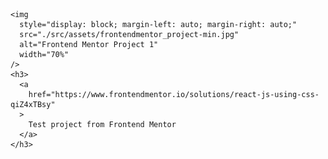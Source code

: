     <img
      style="display: block; margin-left: auto; margin-right: auto;"
      src="./src/assets/frontendmentor_project-min.jpg"
      alt="Frontend Mentor Project 1"
      width="70%"
    />
    <h3>
      <a
        href="https://www.frontendmentor.io/solutions/react-js-using-css-qiZ4xTBsy"
      >
        Test project from Frontend Mentor
      </a>
    </h3>

